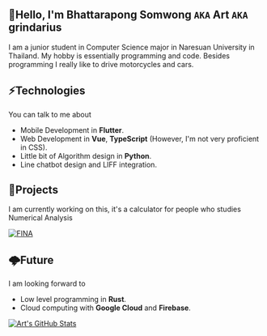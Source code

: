 ## 👋Hello, I'm Bhattarapong Somwong `AKA` Art `AKA` grindarius

I am a junior student in Computer Science major in Naresuan University in Thailand. My hobby is essentially programming and code. Besides programming I really like to drive motorcycles and cars.

## ⚡Technologies
You can talk to me about
- Mobile Development in **Flutter**.
- Web Development in **Vue**, **TypeScript** (However, I'm not very proficient in CSS).
- Little bit of Algorithm design in **Python**.
- Line chatbot design and LIFF integration.

## 🚧Projects
I am currently working on this, it's a calculator for people who studies Numerical Analysis

[![FINA](https://github-readme-stats.vercel.app/api/pin/?username=grindarius&repo=fina&theme=tokyonight)](https://github.com/anuraghazra/github-readme-stats)

## 🌩️Future
I am looking forward to
- Low level programming in **Rust**.
- Cloud computing with **Google Cloud** and **Firebase**.

[![Art's GitHub Stats](https://github-readme-stats.vercel.app/api?username=grindarius&count_private=true&show_icons=true&theme=tokyonight&include_all_commits=true)](https://github.com/anuraghazra/github-readme-stats)
